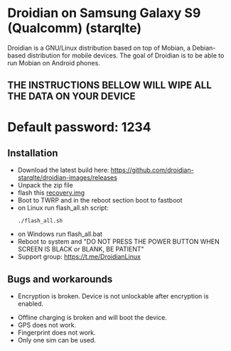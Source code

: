 Droidian on Samsung Galaxy S9 (Qualcomm) (starqlte)
========

Droidian is a GNU/Linux distribution based on top of Mobian, a Debian-based distribution for mobile devices. The goal of Droidian is to be able to run Mobian on Android phones.

## THE INSTRUCTIONS BELLOW WILL WIPE ALL THE DATA ON YOUR DEVICE

# Default password: 1234

## Installation
 * Download the latest build here: https://github.com/droidian-starqlte/droidian-images/releases
 * Unpack the zip file
 * flash this [recovery.img](https://github.com/droidian-starqlte/android_kernel_samsung_sdm845/releases/download/starqlte/recovery.img)
 * Boot to TWRP and in the reboot section boot to fastboot
 * on Linux run flash_all.sh script:
    <pre><code>./flash_all.sh</code></pre>
 * on Windows run flash_all.bat
 * Reboot to system and "DO NOT PRESS THE POWER BUTTON WHEN SCREEN IS BLACK or BLANK, BE PATIENT"
 * Support group: https://t.me/DroidianLinux

## Bugs and workarounds
- Encryption is broken. Device is not unlockable after encryption is enabled.
* Offline charging is broken and will boot the device.
* GPS does not work.
* Fingerprint does not work.
* Only one sim can be used.
